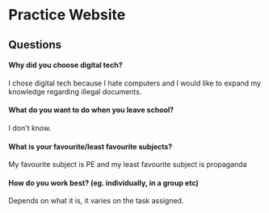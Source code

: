 <!DOCTYPE html>
<html>

<head>
  <meta charset="utf-8">
  <meta name="viewport" content="width=device-width">
  <link href="style.css" rel="stylesheet" type="text/css" />
</head>

<body>
  <h1>Practice Website</h1>

  <h2>Questions</h2>

<h4>Why did you choose digital tech? </h4>
I chose digital tech because I hate computers and I would like to expand my knowledge regarding illegal documents. 
<h4>What do you want to do when you leave school?</h4>
I don't know.
<h4>What is your favourite/least favourite subjects?</h4>
My favourite subject is PE and my least favourite subject is propaganda
<h4>How do you work best? (eg. individually, in a group etc)</h4>
Depends on what it is, it varies on the task assigned.

</body>

</html>
